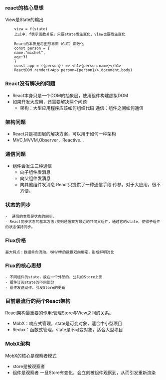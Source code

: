 ### react的核心思想
View是State的输出
```
    view = f(state)
    上式中，f表示函数关系。只要state发生变化，view也要发生变化
```
```
    React的本质是将图形界面（GUI）函数化
    const person = {
    name:"michel",
    age:31
    }
    const app = ({person}) => <h1>{person.name}</h1>
    ReactDOM.render(<App person={person}/>,document,body)
```
### React没有解决的问题
- React本身只是一个DOM的抽象层，使用组件构建虚拟DOM
- 如果开发大应用，还需要解决两个问题
  - 架构：大型应用程序应该如何组织代码
  通信：组件之间如何通信
### 架构问题
  - React只是视图层的解决方案，可以用于如何一种架构
  - MVC,MVVM,Observer，Reactive...
### 通信问题
  - 组件会发生三种通信
    - 向子组件发消息
    - 向父组件发消息
    - 向其他组件发消息
    React只提供了一种通信手段:传参。对于大应用，很不方便。
### 状态的同步
    -  通信的本质是状态的同步。
    - React同步状态的基本方法:找到通信双方最近的共同父组件，通过它的state，使得子组件的状态保持同步。

### Flux价格
    最大特点：数据单向流动，与MVVM的数据双向绑定，形成鲜明对比
### Flux的核心思想
    - 不同组件的state，放在一个外部的、公共的Store上面
    - 组件订阅state的不同部分
    - 组件发送动作，引发Store的更新
###  目前最流行的两个React架构
React架构最重要的作用:管理Store与View之间的关系。
- MobX：响应式管理，state是可变对象，适合中小型项目
- Redux：函数式管理，state是不可变对象，适合大型项目
### MobX架构
MobX的核心是观察者模式
- store是被观察者
- 组件是观察者
一旦Store有变化，会立刻被组件观察到，从而引发重新渲染


